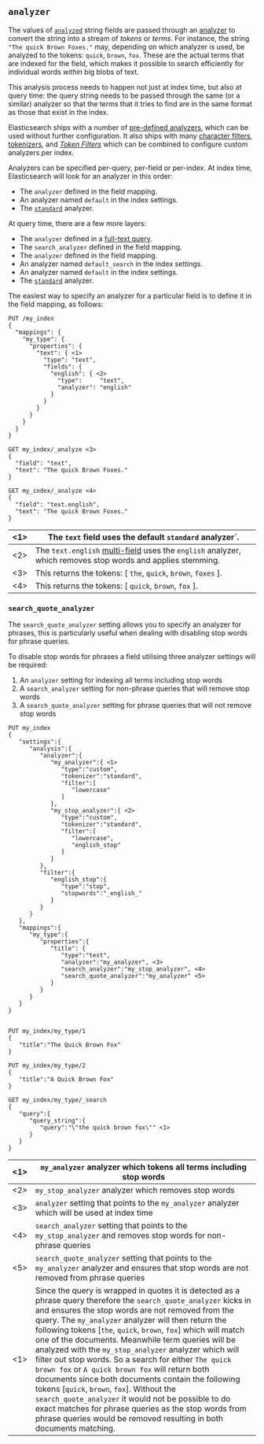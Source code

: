 ## `analyzer`

The values of [`analyzed`](mapping-index.html) string fields are passed through an [analyzer](analysis.html) to convert the string into a stream of _tokens_ or _terms_. For instance, the string `"The quick Brown Foxes."` may, depending on which analyzer is used, be analyzed to the tokens: `quick`, `brown`, `fox`. These are the actual terms that are indexed for the field, which makes it possible to search efficiently for individual words _within_ big blobs of text.

This analysis process needs to happen not just at index time, but also at query time: the query string needs to be passed through the same (or a similar) analyzer so that the terms that it tries to find are in the same format as those that exist in the index.

Elasticsearch ships with a number of [pre-defined analyzers](analysis-analyzers.html), which can be used without further configuration. It also ships with many [character filters](analysis-charfilters.html), [tokenizers](analysis-tokenizers.html), and [_Token Filters_](analysis-tokenfilters.html) which can be combined to configure custom analyzers per index.

Analyzers can be specified per-query, per-field or per-index. At index time, Elasticsearch will look for an analyzer in this order:

  * The `analyzer` defined in the field mapping. 
  * An analyzer named `default` in the index settings. 
  * The [`standard`](analysis-standard-analyzer.html) analyzer. 



At query time, there are a few more layers:

  * The `analyzer` defined in a [full-text query](full-text-queries.html). 
  * The `search_analyzer` defined in the field mapping. 
  * The `analyzer` defined in the field mapping. 
  * An analyzer named `default_search` in the index settings. 
  * An analyzer named `default` in the index settings. 
  * The [`standard`](analysis-standard-analyzer.html) analyzer. 



The easiest way to specify an analyzer for a particular field is to define it in the field mapping, as follows:
    
    
    PUT /my_index
    {
      "mappings": {
        "my_type": {
          "properties": {
            "text": { <1>
              "type": "text",
              "fields": {
                "english": { <2>
                  "type":     "text",
                  "analyzer": "english"
                }
              }
            }
          }
        }
      }
    }
    
    GET my_index/_analyze <3>
    {
      "field": "text",
      "text": "The quick Brown Foxes."
    }
    
    GET my_index/_analyze <4>
    {
      "field": "text.english",
      "text": "The quick Brown Foxes."
    }

<1>| The `text` field uses the default `standard` analyzer`.     
---|---   
<2>| The `text.english` [multi-field](multi-fields.html) uses the `english` analyzer, which removes stop words and applies stemming.     
<3>| This returns the tokens: [ `the`, `quick`, `brown`, `foxes` ].     
<4>| This returns the tokens: [ `quick`, `brown`, `fox` ].   
  
### `search_quote_analyzer`

The `search_quote_analyzer` setting allows you to specify an analyzer for phrases, this is particularly useful when dealing with disabling stop words for phrase queries.

To disable stop words for phrases a field utilising three analyzer settings will be required:

  1. An `analyzer` setting for indexing all terms including stop words 
  2. A `search_analyzer` setting for non-phrase queries that will remove stop words 
  3. A `search_quote_analyzer` setting for phrase queries that will not remove stop words 


    
    
    PUT my_index
    {
       "settings":{
          "analysis":{
             "analyzer":{
                "my_analyzer":{ <1>
                   "type":"custom",
                   "tokenizer":"standard",
                   "filter":[
                      "lowercase"
                   ]
                },
                "my_stop_analyzer":{ <2>
                   "type":"custom",
                   "tokenizer":"standard",
                   "filter":[
                      "lowercase",
                      "english_stop"
                   ]
                }
             },
             "filter":{
                "english_stop":{
                   "type":"stop",
                   "stopwords":"_english_"
                }
             }
          }
       },
       "mappings":{
          "my_type":{
             "properties":{
                "title": {
                   "type":"text",
                   "analyzer":"my_analyzer", <3>
                   "search_analyzer":"my_stop_analyzer", <4>
                   "search_quote_analyzer":"my_analyzer" <5>
                }
             }
          }
       }
    }
    
    
    PUT my_index/my_type/1
    {
       "title":"The Quick Brown Fox"
    }
    
    PUT my_index/my_type/2
    {
       "title":"A Quick Brown Fox"
    }
    
    GET my_index/my_type/_search
    {
       "query":{
          "query_string":{
             "query":"\"the quick brown fox\"" <1>
          }
       }
    }

<1>| `my_analyzer` analyzer which tokens all terms including stop words     
---|---    
<2>| `my_stop_analyzer` analyzer which removes stop words     
<3>| `analyzer` setting that points to the `my_analyzer` analyzer which will be used at index time     
<4>| `search_analyzer` setting that points to the `my_stop_analyzer` and removes stop words for non-phrase queries     
<5>| `search_quote_analyzer` setting that points to the `my_analyzer` analyzer and ensures that stop words are not removed from phrase queries     
<1>| Since the query is wrapped in quotes it is detected as a phrase query therefore the `search_quote_analyzer` kicks in and ensures the stop words are not removed from the query. The `my_analyzer` analyzer will then return the following tokens [`the`, `quick`, `brown`, `fox`] which will match one of the documents. Meanwhile term queries will be analyzed with the `my_stop_analyzer` analyzer which will filter out stop words. So a search for either `The quick brown fox` or `A quick brown fox` will return both documents since both documents contain the following tokens [`quick`, `brown`, `fox`]. Without the `search_quote_analyzer` it would not be possible to do exact matches for phrase queries as the stop words from phrase queries would be removed resulting in both documents matching. 
